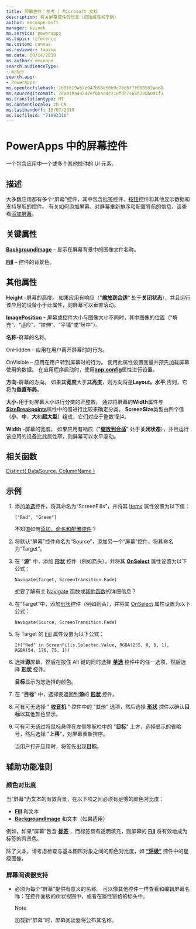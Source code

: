```yaml
---
title: 屏幕控件：参考 | Microsoft 文档
description: 有关屏幕控件的信息（包括属性和示例）
author: emcoope-msft
manager: kvivek
ms.service: powerapps
ms.topic: reference
ms.custom: canvas
ms.reviewer: tapanm
ms.date: 09/14/2019
ms.author: emcoope
search.audienceType:
- maker
search.app:
- PowerApps
ms.openlocfilehash: 1b9f819ab7e047b68e60b9c78e6f7f000502abb8
ms.sourcegitcommit: 7dae19a44247ef6aad4c718fdc7c68d298b0a1f3
ms.translationtype: MT
ms.contentlocale: zh-CN
ms.lasthandoff: 10/07/2019
ms.locfileid: "71993316"
---
```

# <a name="screen-control-in-powerapps"></a>PowerApps 中的屏幕控件

一个包含应用中一个或多个其他控件的 UI 元素。

## <a name="description"></a>描述

大多数应用都有多个“屏幕”控件，其中包含[标签](control-text-box.md)控件、[按钮](control-button.md)控件和其他显示数据和支持导航的控件。 有关如何添加屏幕、对屏幕重新排序和配置导航的信息，请查看[添加屏幕](../add-screen-context-variables.md)。

## <a name="key-properties"></a>关键属性

**[BackgroundImage](properties-visual.md)** – 显示在屏幕背景中的图像文件名称。

**[Fill](properties-color-border.md)** – 控件的背景色。

## <a name="additional-properties"></a>其他属性

**Height** -屏幕的高度。 如果应用有响应（"[**缩放到合适**](../set-aspect-ratio-portrait-landscape.md#change-screen-size-and-orientation)" 处于**关闭状态**），并且运行该应用的设备小于此属性，则屏幕可以垂直滚动。

**[ImagePosition](properties-visual.md)** – 屏幕或控件大小与图像大小不同时，其中图像的位置（“填充”、“适应”、“拉伸”、“平铺”或“居中”）。

**名称**-屏幕的名称。

OnHidden – 应用在用户离开屏幕时的行为。

OnVisible – 应用在用户转到屏幕时的行为。  使用此属性设置变量并预先加载屏幕使用的数据。  在应用程序启动时，使用[**app.config**](../functions/object-app.md#onstart-property)属性进行设置。

**方向**-屏幕的方向。 如果其**宽度**大于其**高度**，则方向将是**Layout。水平**;否则，它将为**垂直布局**。

**大小**-用于对屏幕大小进行分类的正整数。 通过将屏幕的**Width**属性与[**SizeBreakpoints**](../functions/signals.md)属性中的值进行比较来确定分类。 **ScreenSize**类型由四个值（**小**、**中**、**大**和**超大型**）组成，它们对应于整数1到4。

**Width** -屏幕的宽度。 如果应用有响应（"[**缩放到合适**](../set-aspect-ratio-portrait-landscape.md#change-screen-size-and-orientation)" 处于**关闭状态**），并且运行该应用的设备比此属性窄，则屏幕可以水平滚动。

## <a name="related-functions"></a>相关函数

[Distinct( DataSource, ColumnName )](../functions/function-distinct.md)

## <a name="example"></a>示例

1. 添加[单选](control-radio.md)控件，将其命名为“ScreenFills”，并将其 [Items](properties-core.md) 属性设置为以下值：

    `["Red", "Green"]`

    不知道如何[添加、命名和配置控件](../add-configure-controls.md)？

1. 将默认“屏幕”控件命名为“Source”，添加另一个“屏幕”控件，将其命名为“Target”。

1. 在 "**源**" 中，添加 **[形状](control-shapes-icons.md)** 控件（例如箭头），并将其 **[OnSelect](properties-core.md)** 属性设置为以下公式：

    `Navigate(Target, ScreenTransition.Fade)`

    想要了解有关 [Navigate](../functions/function-navigate.md) 函数或[其他函数](../formula-reference.md)的详细信息？

1. 在“Target”中，添加[形状](control-shapes-icons.md)控件（例如箭头），并将其 [OnSelect](properties-core.md) 属性设置为以下公式：

    `Navigate(Source, ScreenTransition.Fade)`

1. 将 Target 的 [Fill](properties-color-border.md) 属性设置为以下公式：

    `If("Red" in ScreenFills.Selected.Value, RGBA(255, 0, 0, 1), RGBA(54, 176, 75, 1))`

1. 选择**源**屏幕，然后在按住 Alt 键的同时选择 **[单选](control-radio.md)** 控件中的任一选项，然后选择 **[形状](control-shapes-icons.md)** 控件。

    **目标**显示为您选择的颜色。

1. 在 "**目标**" 中，选择要返回到**源**的 **[形状](control-shapes-icons.md)** 控件。

1. 可有可无选择 " **[收音机](control-radio.md)** " 控件中的 "其他" 选项，然后选择 **[形状](control-shapes-icons.md)** 控件以确认**目标**以其他颜色显示。

1. 可有可无通过将鼠标悬停在左侧导航栏中的 "**目标**" 上方，选择显示的省略号，然后选择 "**上移**"，对屏幕重新排序。

    当用户打开应用时，将首先出现**目标**。

## <a name="accessibility-guidelines"></a>辅助功能准则

### <a name="color-contrast"></a>颜色对比度

当“屏幕”为文本的有效背景，在以下项之间必须有足够的颜色对比度：

- **[Fill](properties-color-border.md)** 和文本
- **[BackgroundImage](properties-visual.md)** 和文本（如果适用）

例如，如果“屏幕”包含 **[标签](control-text-box.md)** ，而标签具有透明填充，则屏幕的 **[Fill](properties-color-border.md)** 将有效地成为标签的背景色。

除了文本，请考虑检查与基本图形对象之间的颜色对比度，如 **[“评级”](control-rating.md)** 控件中的星级图像。

### <a name="screen-reader-support"></a>屏幕阅读器支持

- 必须为每个“屏幕”提供有意义的名称。 可以像其他控件一样查看和编辑屏幕名称：在控件面板的树状视图中，或者在属性窗格的标头中。

    > [!NOTE]
  > 加载新“屏幕”时，屏幕阅读器将公布其名称。
